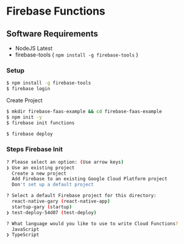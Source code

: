 # Firebase Functions 

## Software Requirements 

- NodeJS Latest 
- firebase-tools ( `npm install -g firebase-tools` )

### Setup

```sh
$ npm install -g firebase-tools
$ firebase login
```

Create Project
```sh
$ mkdir firebase-faas-example && cd firebase-faas-example
$ npm init -y 
$ firebase init functions
```

```sh
$ firebase deploy
```

### Steps Firebase Init 

```sh
? Please select an option: (Use arrow keys)
❯ Use an existing project 
  Create a new project 
  Add Firebase to an existing Google Cloud Platform project 
  Don't set up a default project
```

```sh
? Select a default Firebase project for this directory: 
  react-native-gary (react-native-app) 
  startup-gary (startup) 
❯ test-deploy-54d07 (test-deploy) 
```

```sh
? What language would you like to use to write Cloud Functions? 
  JavaScript 
❯ TypeScript 
```
